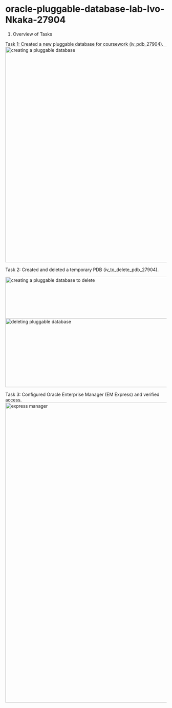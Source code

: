 # oracle-pluggable-database-lab-Ivo-Nkaka-27904
1. Overview of Tasks

Task 1: Created a new pluggable database for coursework (iv_pdb_27904).
<img width="1156" height="672" alt="creating a pluggable database" src="https://github.com/user-attachments/assets/d1d347a9-c0aa-47e4-855b-5b16bc6b89ba" />

Task 2: Created and deleted a temporary PDB (iv_to_delete_pdb_27904).

<img width="583" height="129" alt="creating a pluggable database to delete" src="https://github.com/user-attachments/assets/3a7497dc-8671-4215-a69d-abf89a7cd805" />


<img width="933" height="215" alt="deleting pluggable database " src="https://github.com/user-attachments/assets/7d17f41e-2ba8-49ef-a483-97d7513018da" />

Task 3: Configured Oracle Enterprise Manager (EM Express) and verified access.
<img width="1917" height="935" alt="express manager" src="https://github.com/user-attachments/assets/b4839a3f-009b-43dc-af97-eec0e6f8bbe8" />
